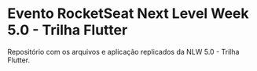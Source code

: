 # Evento RocketSeat Next Level Week 5.0 - Trilha Flutter

Repositório com os arquivos e aplicação replicados da NLW 5.0 - Trilha Flutter.









